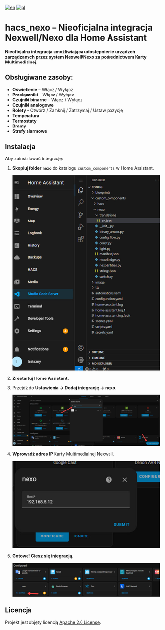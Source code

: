[![en](https://img.shields.io/badge/lang-en-red.svg)](https://github.com/lzelazny/hacs_nexo/blob/main/README.md)
[![pl](https://img.shields.io/badge/lang-pl-yellow.svg)](https://github.com/lzelazny/hacs_nexo/blob/main/README.pl.md)

# hacs_nexo – Nieoficjalna integracja Nexwell/Nexo dla Home Assistant

**Nieoficjalna integracja umożliwiająca udostępnienie urządzeń zarządzanych przez system Nexwell/Nexo za pośrednictwem Karty Multimedialnej.**

## Obsługiwane zasoby:

- **Oświetlenie** – Włącz / Wyłącz  
- **Przełączniki** – Włącz / Wyłącz  
- **Czujniki binarne** – Włącz / Wyłącz  
- **Czujniki analogowe**  
- **Rolety** – Otwórz / Zamknij / Zatrzymaj / Ustaw pozycję  
- **Temperatura**  
- **Termostaty**  
- **Bramy**  
- **Strefy alarmowe**  

## Instalacja

Aby zainstalować integrację:

1. **Skopiuj folder `nexo`** do katalogu `custom_components` w Home Assistant.

   ![Struktura folderów](img/folder_structure.jpg)

2. **Zrestartuj Home Assistant.**  
3. Przejdź do **Ustawienia → Dodaj integrację → nexo**.

   ![Dodaj integrację](img/add_integration.jpg)

4. **Wprowadź adres IP** Karty Multimedialnej Nexwell.

   ![Kreator konfiguracji](img/config_wizard.jpg)

5. **Gotowe! Ciesz się integracją.**

   ![Ciesz się](img/enjoy.jpg)

## Licencja

Projekt jest objęty licencją [Apache 2.0 License](https://github.com/lzelazny/hacs_nexo/blob/main/LICENSE).
